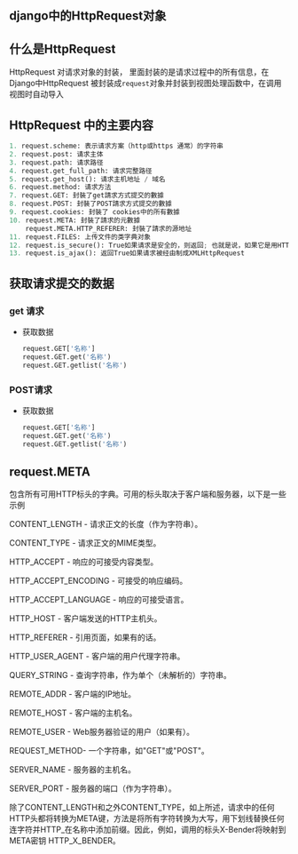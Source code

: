 ## django中的HttpRequest对象

## 什么是HttpRequest

HttpRequest 对请求对象的封装， 里面封装的是请求过程中的所有信息，在Django中HttpRequest 被封装成`request`对象并封装到视图处理函数中，在调用视图时自动导入

## HttpRequest 中的主要内容

```python
1. request.scheme: 表示请求方案（http或https 通常）的字符串
2. request.post: 请求主体
3. request.path: 请求路径
4. request.get_full_path: 请求完整路径
5. request.get_host(): 请求主机地址 / 域名
6. request.method: 请求方法
7. request.GET: 封裝了get請求方式提交的數據
8. request.POST: 封裝了POST請求方式提交的數據
9. request.cookies: 封裝了 cookies中的所有數據
10. request.META: 封裝了請求的元數據
	request.META.HTTP_REFERER: 封裝了請求的源地址
11. request.FILES: 上传文件的类字典对象
12. request.is_secure(): True如果请求是安全的，则返回; 也就是说，如果它是用HTTPS制作的
13. request.is_ajax(): 返回True如果请求被经由制成XMLHttpRequest
```

## 获取请求提交的数据

### get 请求

- 获取数据

  ```python
  request.GET['名称']
  request.GET.get('名称')
  request.GET.getlist('名称')
  ```

### POST请求

- 获取数据

  ```python
  request.GET['名称']
  request.GET.get('名称')
  request.GET.getlist('名称')
  ```

## request.META

包含所有可用HTTP标头的字典。可用的标头取决于客户端和服务器，以下是一些示例

CONTENT_LENGTH - 请求正文的长度（作为字符串）。

CONTENT_TYPE - 请求正文的MIME类型。

HTTP_ACCEPT - 响应的可接受内容类型。

HTTP_ACCEPT_ENCODING - 可接受的响应编码。

HTTP_ACCEPT_LANGUAGE - 响应的可接受语言。

HTTP_HOST - 客户端发送的HTTP主机头。

HTTP_REFERER - 引用页面，如果有的话。

HTTP_USER_AGENT - 客户端的用户代理字符串。

QUERY_STRING - 查询字符串，作为单个（未解析的）字符串。

REMOTE_ADDR - 客户端的IP地址。

REMOTE_HOST - 客户端的主机名。

REMOTE_USER - Web服务器验证的用户（如果有）。

REQUEST_METHOD- 一个字符串，如"GET"或"POST"。

SERVER_NAME - 服务器的主机名。

SERVER_PORT - 服务器的端口（作为字符串）。

除了CONTENT_LENGTH和之外CONTENT_TYPE，如上所述，请求中的任何HTTP头都将转换为META键，方法是将所有字符转换为大写，用下划线替换任何连字符并HTTP_在名称中添加前缀。因此，例如，调用的标头X-Bender将映射到META密钥 HTTP_X_BENDER。
